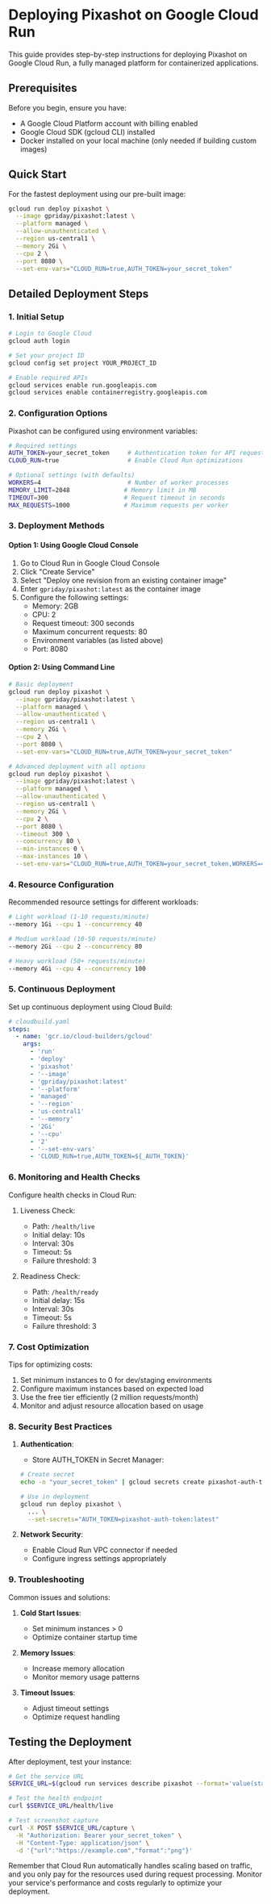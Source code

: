 # Deploying Pixashot on Google Cloud Run

This guide provides step-by-step instructions for deploying Pixashot on Google Cloud Run, a fully managed platform for containerized applications.

## Prerequisites

Before you begin, ensure you have:
- A Google Cloud Platform account with billing enabled
- Google Cloud SDK (gcloud CLI) installed
- Docker installed on your local machine (only needed if building custom images)

## Quick Start

For the fastest deployment using our pre-built image:

```bash
gcloud run deploy pixashot \
  --image gpriday/pixashot:latest \
  --platform managed \
  --allow-unauthenticated \
  --region us-central1 \
  --memory 2Gi \
  --cpu 2 \
  --port 8080 \
  --set-env-vars="CLOUD_RUN=true,AUTH_TOKEN=your_secret_token"
```

## Detailed Deployment Steps

### 1. Initial Setup

```bash
# Login to Google Cloud
gcloud auth login

# Set your project ID
gcloud config set project YOUR_PROJECT_ID

# Enable required APIs
gcloud services enable run.googleapis.com
gcloud services enable containerregistry.googleapis.com
```

### 2. Configuration Options

Pixashot can be configured using environment variables:

```bash
# Required settings
AUTH_TOKEN=your_secret_token     # Authentication token for API requests
CLOUD_RUN=true                   # Enable Cloud Run optimizations

# Optional settings (with defaults)
WORKERS=4                        # Number of worker processes
MEMORY_LIMIT=2048               # Memory limit in MB
TIMEOUT=300                     # Request timeout in seconds
MAX_REQUESTS=1000               # Maximum requests per worker
```

### 3. Deployment Methods

#### Option 1: Using Google Cloud Console

1. Go to Cloud Run in Google Cloud Console
2. Click "Create Service"
3. Select "Deploy one revision from an existing container image"
4. Enter `gpriday/pixashot:latest` as the container image
5. Configure the following settings:
   - Memory: 2GB
   - CPU: 2
   - Request timeout: 300 seconds
   - Maximum concurrent requests: 80
   - Environment variables (as listed above)
   - Port: 8080

#### Option 2: Using Command Line

```bash
# Basic deployment
gcloud run deploy pixashot \
  --image gpriday/pixashot:latest \
  --platform managed \
  --allow-unauthenticated \
  --region us-central1 \
  --memory 2Gi \
  --cpu 2 \
  --port 8080 \
  --set-env-vars="CLOUD_RUN=true,AUTH_TOKEN=your_secret_token"

# Advanced deployment with all options
gcloud run deploy pixashot \
  --image gpriday/pixashot:latest \
  --platform managed \
  --allow-unauthenticated \
  --region us-central1 \
  --memory 2Gi \
  --cpu 2 \
  --port 8080 \
  --timeout 300 \
  --concurrency 80 \
  --min-instances 0 \
  --max-instances 10 \
  --set-env-vars="CLOUD_RUN=true,AUTH_TOKEN=your_secret_token,WORKERS=4,MEMORY_LIMIT=2048,MAX_REQUESTS=1000"
```

### 4. Resource Configuration

Recommended resource settings for different workloads:

```bash
# Light workload (1-10 requests/minute)
--memory 1Gi --cpu 1 --concurrency 40

# Medium workload (10-50 requests/minute)
--memory 2Gi --cpu 2 --concurrency 80

# Heavy workload (50+ requests/minute)
--memory 4Gi --cpu 4 --concurrency 100
```

### 5. Continuous Deployment

Set up continuous deployment using Cloud Build:

```yaml
# cloudbuild.yaml
steps:
  - name: 'gcr.io/cloud-builders/gcloud'
    args:
      - 'run'
      - 'deploy'
      - 'pixashot'
      - '--image'
      - 'gpriday/pixashot:latest'
      - '--platform'
      - 'managed'
      - '--region'
      - 'us-central1'
      - '--memory'
      - '2Gi'
      - '--cpu'
      - '2'
      - '--set-env-vars'
      - 'CLOUD_RUN=true,AUTH_TOKEN=${_AUTH_TOKEN}'
```

### 6. Monitoring and Health Checks

Configure health checks in Cloud Run:

1. Liveness Check:
   - Path: `/health/live`
   - Initial delay: 10s
   - Interval: 30s
   - Timeout: 5s
   - Failure threshold: 3

2. Readiness Check:
   - Path: `/health/ready`
   - Initial delay: 15s
   - Interval: 30s
   - Timeout: 5s
   - Failure threshold: 3

### 7. Cost Optimization

Tips for optimizing costs:

1. Set minimum instances to 0 for dev/staging environments
2. Configure maximum instances based on expected load
3. Use the free tier efficiently (2 million requests/month)
4. Monitor and adjust resource allocation based on usage

### 8. Security Best Practices

1. **Authentication**:
   - Store AUTH_TOKEN in Secret Manager:
   ```bash
   # Create secret
   echo -n "your_secret_token" | gcloud secrets create pixashot-auth-token --data-file=-
   
   # Use in deployment
   gcloud run deploy pixashot \
     ... \
     --set-secrets="AUTH_TOKEN=pixashot-auth-token:latest"
   ```

2. **Network Security**:
   - Enable Cloud Run VPC connector if needed
   - Configure ingress settings appropriately

### 9. Troubleshooting

Common issues and solutions:

1. **Cold Start Issues**:
   - Set minimum instances > 0
   - Optimize container startup time

2. **Memory Issues**:
   - Increase memory allocation
   - Monitor memory usage patterns

3. **Timeout Issues**:
   - Adjust timeout settings
   - Optimize request handling

## Testing the Deployment

After deployment, test your instance:

```bash
# Get the service URL
SERVICE_URL=$(gcloud run services describe pixashot --format='value(status.url)')

# Test the health endpoint
curl $SERVICE_URL/health/live

# Test screenshot capture
curl -X POST $SERVICE_URL/capture \
  -H "Authorization: Bearer your_secret_token" \
  -H "Content-Type: application/json" \
  -d '{"url":"https://example.com","format":"png"}'
```

Remember that Cloud Run automatically handles scaling based on traffic, and you only pay for the resources used during request processing. Monitor your service's performance and costs regularly to optimize your deployment.